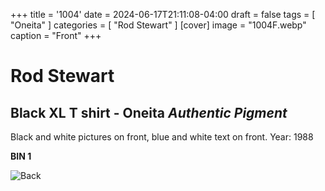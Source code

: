 +++
title = '1004'
date = 2024-06-17T21:11:08-04:00
draft = false
tags = [ "Oneita" ]
categories = [ "Rod Stewart" ]
[cover]
image = "1004F.webp"
caption = "Front"
+++
# Rod Stewart
## Black XL T shirt - Oneita *Authentic Pigment*
Black and white pictures on front, blue and white text on front. Year: 1988

**BIN 1**

![Back](/1004B.webp)